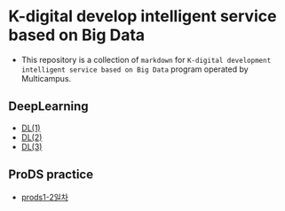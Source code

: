 # K-digital develop intelligent service based on Big Data 

* This repository is a collection of  `markdown` for `K-digital development intelligent service based on Big Data` program operated by Multicampus.

## DeepLearning

* [DL(1)](./0824/0824_DeepLearning1.md)
* [DL(2)](./0825/0825_DeepLearning2.md)
* [DL(3)](./0826/0826_DeepLearning3.md)

## ProDS practice

* [prods1-2일차](./0827-28/0827-28proDS1-2.md)

